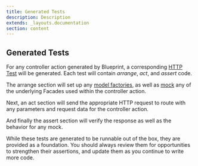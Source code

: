 ```yaml
---
title: Generated Tests
description: Description
extends: _layouts.documentation
section: content
---
```

## Generated Tests
For any controller action generated by Blueprint, a corresponding [HTTP Test](https://laravel.com/docs/7.x/http-tests) will be generated. Each test will contain _arrange_, _act_, and _assert_ code.

The arrange section will set up any [model factories](https://laravel.com/docs/7.x/database-testing#using-factories), as well as [mock](https://laravel.com/docs/7.x/mocking) any of the underlying Facades used within the controller action.

Next, an act section will send the appropriate HTTP request to route with any parameters and request data for the controller action.

And finally the assert section will verify the response as well as the behavior for any mock.

While these tests are generated to be runnable out of the box, they are provided as a foundation. You should always review them for opportunities to strengthen their assertions, and update them as you continue to write more code.
